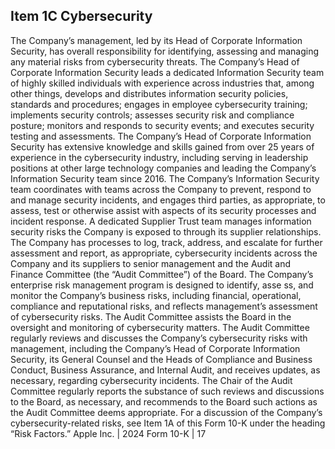 ## Item 1C Cybersecurity

The Company’s management, led by its Head of Corporate Information Security, has overall responsibility for identifying, assessing and managing any material risks from cybersecurity threats. The Company’s Head of Corporate Information Security leads a dedicated Information Security team of highly skilled individuals with experience across industries that, among other things, develops and distributes information security policies, standards and procedures; engages in employee cybersecurity training; implements security controls; assesses security risk and compliance posture; monitors and responds to security events; and executes security testing and assessments. The Company’s Head of Corporate Information Security has extensive knowledge and skills gained from over 25 years of experience in the cybersecurity industry, including serving in leadership positions at other large technology companies and leading the Company’s Information Security team since 2016. 
 The Company’s Information Security team coordinates with teams across the Company to prevent, respond to and manage security incidents, and engages third parties, as appropriate, to assess, test or otherwise assist with aspects of its security processes and incident response. A dedicated Supplier Trust team manages information security risks the Company is exposed to through its supplier relationships. The Company has processes to log, track, address, and escalate for further assessment and report, as appropriate, cybersecurity incidents across the Company and its suppliers to senior management and the Audit and Finance Committee (the “Audit Committee”) of the Board. The Company’s enterprise risk management program is designed to identify, asse ss, and monitor the Company’s business risks, including financial, operational, compliance and reputational risks, and reflects management’s assessment of cybersecurity risks. 
 The Audit Committee assists the Board in the oversight and monitoring of cybersecurity matters. The Audit Committee regularly reviews and discusses the Company’s cybersecurity risks with management, including the Company’s Head of Corporate Information Security, its General Counsel and the Heads of Compliance and Business Conduct, Business Assurance, and Internal Audit, and receives updates, as necessary, regarding cybersecurity incidents. The Chair of the Audit Committee regularly reports the substance of such reviews and discussions to the Board, as necessary, and recommends to the Board such actions as the Audit Committee deems appropriate. 
 For a discussion of the Company’s cybersecurity-related risks, see Item 1A of this Form 10-K under the heading “Risk Factors.” 
 Apple Inc. | 2024 Form 10-K | 17
